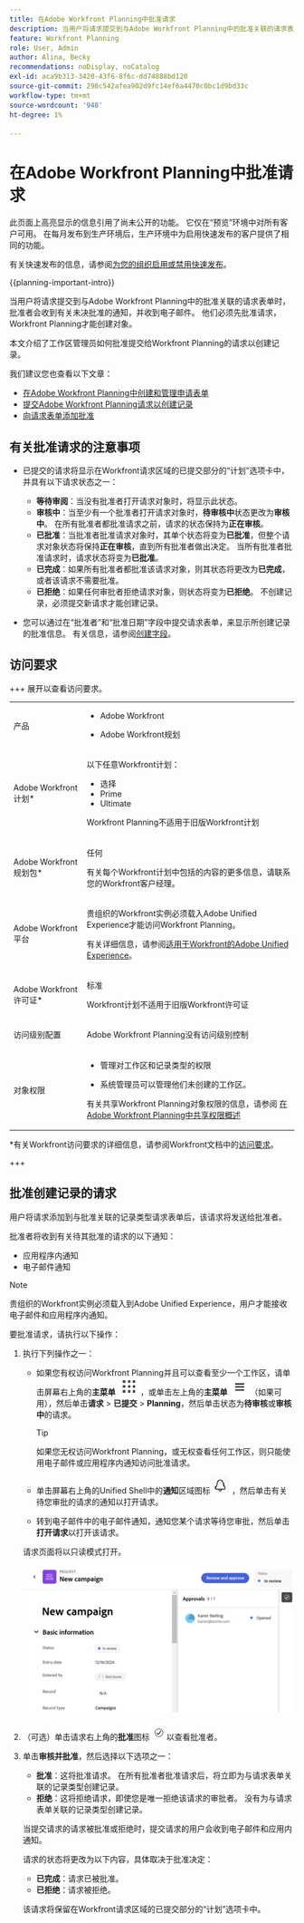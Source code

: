 ```yaml
---
title: 在Adobe Workfront Planning中批准请求
description: 当用户将请求提交到与Adobe Workfront Planning中的批准关联的请求表单时，批准者会收到有关未决批准的通知，并收到电子邮件。 他们必须先批准请求，Workfront Planning才能创建对象。
feature: Workfront Planning
role: User, Admin
author: Alina, Becky
recommendations: noDisplay, noCatalog
exl-id: aca9b313-3420-43f6-8f6c-dd74888bd120
source-git-commit: 298c542afea902d9fc14ef6a4470c0bc1d9bd33c
workflow-type: tm+mt
source-wordcount: '948'
ht-degree: 1%

---
```


# 在Adobe Workfront Planning中批准请求

<!--take Preview and Production references at Production time-->

<!-- do you need to add that only workspace owners can view the Submitted/ Planning tab?? - asking team in slack-->

<span class="preview">此页面上高亮显示的信息引用了尚未公开的功能。 它仅在“预览”环境中对所有客户可用。 在每月发布到生产环境后，生产环境中为启用快速发布的客户提供了相同的功能。</span>

<span class="preview">有关快速发布的信息，请参阅[为您的组织启用或禁用快速发布](/help/quicksilver/administration-and-setup/set-up-workfront/configure-system-defaults/enable-fast-release-process.md)。</span>

{{planning-important-intro}}

当用户将请求提交到与Adobe Workfront Planning中的批准关联的请求表单时，批准者会收到有关未决批准的通知，并收到电子邮件。 他们必须先批准请求，Workfront Planning才能创建对象。

本文介绍了工作区管理员如何批准提交给Workfront Planning的请求以创建记录。

我们建议您也查看以下文章：

* [在Adobe Workfront Planning中创建和管理申请表单](/help/quicksilver/planning/requests/create-request-form.md)
* [提交Adobe Workfront Planning请求以创建记录](/help/quicksilver/planning/requests/submit-requests.md)
* [向请求表单添加批准](/help/quicksilver/planning/requests/add-approval-to-request-form.md)

## 有关批准请求的注意事项

* 已提交的请求将显示在Workfront请求区域的已提交部分的“计划”选项卡中，并具有以下请求状态之一：

   * **等待审阅**：当没有批准者打开请求对象时，将显示此状态。
   * **审核中**：当至少有一个批准者打开请求对象时，**待审核中**&#x200B;状态更改为&#x200B;**审核中**。 在所有批准者都批准请求之前，请求的状态保持为&#x200B;**正在审核**。
   * **已批准**：当批准者批准请求对象时，其单个状态将变为&#x200B;**已批准**，但整个请求对象状态将保持&#x200B;**正在审核**，直到所有批准者做出决定。 当所有批准者批准请求时，请求状态将变为&#x200B;**已批准**。
   * **已完成**：如果所有批准者都批准该请求对象，则其状态将更改为&#x200B;**已完成**，或者该请求不需要批准。
   * **已拒绝**：如果任何审批者拒绝请求对象，则状态将变为&#x200B;**已拒绝**。 不创建记录，必须提交新请求才能创建记录。

* <span class="preview">您可以通过在“批准者”和“批准日期”字段中提交请求表单，来显示所创建记录的批准信息。 有关信息，请参阅[创建字段](/help/quicksilver/planning/fields/create-fields.md)。</span>

## 访问要求

+++ 展开以查看访问要求。

<table style="table-layout:auto">
 <col>
 </col>
 <col>
 </col>
 <tbody>
    <tr>
<tr>
<td>
   <p> 产品</p> </td>
   <td>
   <ul><li><p> Adobe Workfront</p></li>
   <li><p> Adobe Workfront规划<p></li></ul></td>
  </tr>  
 <tr>
   <td role="rowheader"><p>Adobe Workfront计划*</p></td>
   <td>
<p>以下任意Workfront计划：</p>
<ul><li>选择</li>
<li>Prime</li>
<li>Ultimate</li></ul>
<p>Workfront Planning不适用于旧版Workfront计划</p>
   </td>

<tr>
   <td role="rowheader"><p>Adobe Workfront规划包*</p></td>
   <td>
<p>任何 </p>  
<p>有关每个Workfront计划中包括的内容的更多信息，请联系您的Workfront客户经理。 </td>

<tr>
   <td role="rowheader"><p>Adobe Workfront平台</p></td>
   <td>
<p>贵组织的Workfront实例必须载入Adobe Unified Experience才能访问Workfront Planning。</p>
<p>有关详细信息，请参阅<a href="/help/quicksilver/workfront-basics/navigate-workfront/workfront-navigation/adobe-unified-experience.md">适用于Workfront的Adobe Unified Experience</a>。 </p>
   </td>
  </tr>
  </tr>
  <tr>
   <td role="rowheader"><p>Adobe Workfront许可证*</p></td>
   <td>
   <p>标准</p>
   <p>Workfront计划不适用于旧版Workfront许可证</p>
  </td>
  </tr>
  <tr>
   <td role="rowheader"><p>访问级别配置</p></td>
   <td> <p>Adobe Workfront Planning没有访问级别控制</p>  
</td>
  </tr>
<tr>
   <td role="rowheader"><p>对象权限</p></td>
   <td>
   <ul>
   <li><p>管理对工作区和记录类型的权限 </p></li>
    <li><p>系统管理员可以管理他们未创建的工作区。 </p></li>
    </ul>
   <p>有关共享Workfront Planning对象权限的信息，请参阅  
   <a href="/help/quicksilver/planning/access/sharing-permissions-overview.md">在Adobe Workfront Planning中共享权限概述</a> 
  </td>
  </tr>
 </tbody>
</table>

*有关Workfront访问要求的详细信息，请参阅Workfront文档中的[访问要求](/help/quicksilver/administration-and-setup/add-users/access-levels-and-object-permissions/access-level-requirements-in-documentation.md)。

+++


## 批准创建记录的请求

用户将请求添加到与批准关联的记录类型请求表单后，该请求将发送给批准者。

批准者将收到有关待其批准的请求的以下通知：

* 应用程序内通知
* 电子邮件通知

>[!NOTE]
>
>贵组织的Workfront实例必须载入到Adobe Unified Experience，用户才能接收电子邮件和应用程序内通知。

要批准请求，请执行以下操作：

1. 执行下列操作之一：

   * 如果您有权访问Workfront Planning并且可以查看至少一个工作区，请单击屏幕右上角的&#x200B;**主菜单** ![圆点主菜单](assets/dots-menu.png)，或单击左上角的&#x200B;**主菜单** ![行主菜单](assets/lines-menu.png)（如果可用），然后单击&#x200B;**请求** > **已提交** > **Planning**，然后单击状态为&#x200B;**待审核**&#x200B;或&#x200B;**审核中**&#x200B;的请求。

     >[!TIP]
     >
     >如果您无权访问Workfront Planning，或无权查看任何工作区，则只能使用电子邮件或应用程序内通知访问批准请求。

   * 单击屏幕右上角的Unified Shell中的&#x200B;**通知**&#x200B;区域图标![通知区域图标](assets/notifications-area-icon-unified-shell.png)，然后单击有关待您审批的请求的通知以打开请求。
   * 转到电子邮件中的电子邮件通知，通知您某个请求等待您审批，然后单击&#x200B;**打开请求**&#x200B;以打开该请求。<!--add the name of the button here, from the email-->

   请求页面将以只读模式打开。

   ![处于审核状态的只读请求页面](assets/read-only-reqeust-page-in-review-status.png)

1. （可选）单击请求右上角的&#x200B;**批准**&#x200B;图标![批准图标](assets/approvals-icon.png)以查看批准者。
1. 单击&#x200B;**审核并批准**，然后选择以下选项之一：

   * **批准**：这将批准请求。 在所有批准者批准请求后，将立即为与请求表单关联的记录类型创建记录。
   * **拒绝**：这将拒绝请求，即使您是唯一拒绝该请求的审批者。 没有为与请求表单关联的记录类型创建记录。

   当提交请求的请求被批准或拒绝时，提交请求的用户会收到电子邮件和应用内通知。

   请求的状态将更改为以下内容，具体取决于批准决定：

   * **已完成**：请求已被批准。
   * **已拒绝**：请求被拒绝。

   该请求将保留在Workfront请求区域的已提交部分的“计划”选项卡中。
